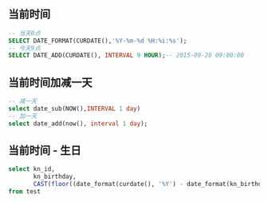 ## 当前时间
```sql
-- 当天0点
SELECT DATE_FORMAT(CURDATE(),'%Y-%m-%d %H:%i:%s');
-- 今天9点
SELECT DATE_ADD(CURDATE(), INTERVAL 9 HOUR);-- 2015-09-28 09:00:00
```


## 当前时间加减一天
```sql
-- 减一天
select date_sub(NOW(),INTERVAL 1 day)
-- 加一天
select date_add(now(), interval 1 day);
```

## 当前时间 - 生日
```sql
select kn_id,
       kn_birthday,
       CAST(floor((date_format(curdate(), '%Y') - date_format(kn_birthday, '%Y'))) as unsigned) as ageRange
from test
```